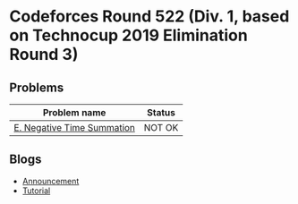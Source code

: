 # Codeforces Round 522 (Div. 1, based on Technocup 2019 Elimination Round 3)

## Problems

|Problem name|Status|
|------------|---------|
| [E. Negative Time Summation](problems/E._Negative_Time_Summation.md)|NOT OK|
## Blogs

- [Announcement](blogs/Announcement.md)
- [Tutorial](blogs/Tutorial.md)
